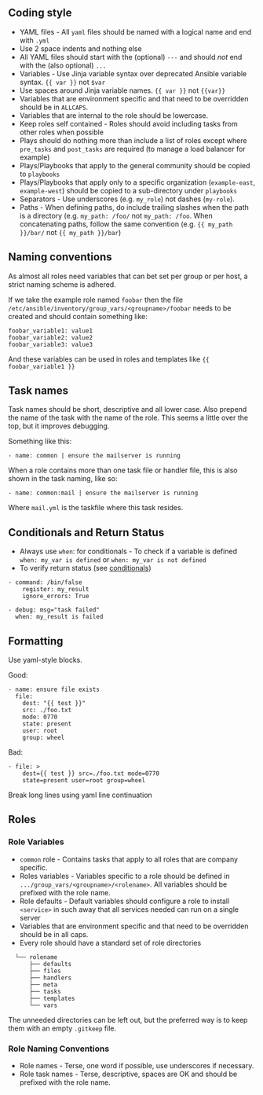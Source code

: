 ## Coding style

- YAML files - All `yaml` files should be named with a logical name and
  end with `.yml`
- Use 2 space indents and nothing else
- All YAML files should start with the (optional) `---` and should *not*
  end with the (also optional) `...`
- Variables - Use Jinja variable syntax over deprecated Ansible variable syntax.
  `{{ var }}` not `$var`
- Use spaces around Jinja variable names. `{{ var }}` not `{{var}}`
- Variables that are environment specific and that need to be overridden
  should be in `ALLCAPS`.
- Variables that are internal to the role should be lowercase.
- Keep roles self contained - Roles should avoid including tasks from
  other roles when possible
- Plays should do nothing more than include a list of roles except where
  `pre_tasks` and `post_tasks` are required (to manage a load balancer for
  example)
- Plays/Playbooks that apply to the general community should be copied
  to `playbooks`
- Plays/Playbooks that apply only to a specific organization
  (`example-east`, `example-west`) should be copied to a sub-directory
  under `playbooks`
- Separators - Use underscores (e.g. `my_role`) not dashes (`my-role`).
- Paths - When defining paths, do include trailing slashes when the path
  is a directory (e.g.  `my_path: /foo/` not `my_path: /foo`. When
  concatenating paths, follow the same convention
  (e.g. `{{ my_path }}/bar/` not `{{ my_path }}/bar`)

## Naming conventions

As almost all roles need variables that can bet set per group or per
host, a strict naming scheme is adhered.

If we take the example role named `foobar` then the file
`/etc/ansible/inventory/group_vars/<groupname>/foobar` needs to be
created and should contain something like:

```.none
foobar_variable1: value1
foobar_variable2: value2
foobar_variable3: value3
```

And these variables can be used in roles and templates like
`{{ foobar_variable1 }}`

## Task names

Task names should be short, descriptive and all lower case.
Also prepend the name of the task with the name of the role.
This seems a little over the top, but it improves debugging.

Something like this:

```.none
- name: common | ensure the mailserver is running
```

When a role contains more than one task file or handler file, this is
also shown in the task naming, like so:

```.none
- name: common:mail | ensure the mailserver is running
```

Where `mail.yml` is the taskfile where this task resides.

## Conditionals and Return Status

- Always use `when`: for conditionals - To check if a variable is defined
  `when: my_var is defined` or `when: my_var is not defined`
- To verify return status (see
  [conditionals](http://docs.ansible.com/ansible/latest/playbooks_conditionals.html))

```.none
- command: /bin/false
    register: my_result
    ignore_errors: True

- debug: msg="task failed"
  when: my_result is failed
```

## Formatting

Use yaml-style blocks.

Good:

```.none
- name: ensure file exists
  file:
    dest: "{{ test }}"
    src: ./foo.txt
    mode: 0770
    state: present
    user: root
    group: wheel
```

Bad:

```
- file: >
    dest={{ test }} src=./foo.txt mode=0770
    state=present user=root group=wheel
```

Break long lines using yaml line continuation

## Roles

### Role Variables

- `common` role - Contains tasks that apply to all roles that are
  company specific.
- Roles variables - Variables specific to a role should be defined in
  `.../group_vars/<groupname>/<rolename>`.
  All variables should be prefixed with the role name.
- Role defaults - Default variables should configure a role to install
  `<service>` in such away that all services needed can run on a single
  server
- Variables that are environment specific and that need to be overridden
  should be in all caps.
- Every role should have a standard set of role directories

```
  └── rolename
      ├── defaults
      ├── files
      ├── handlers
      ├── meta
      ├── tasks
      ├── templates
      └── vars
```

The unneeded directories can be left out, but the preferred way is to
keep them with an empty `.gitkeep` file.

### Role Naming Conventions

- Role names - Terse, one word if possible, use underscores if
  necessary.
- Role task names - Terse, descriptive, spaces are OK and should be
  prefixed with the role name.

